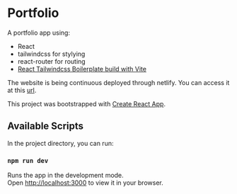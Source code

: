 # Portfolio

A portfolio app using:
* React
* tailwindcss for stylying
* react-router for routing
* [React Tailwindcss Boilerplate build with Vite](https://github.com/joaopaulomoraes/reactjs-vite-tailwindcss-boilerplate)

The website is being continuous deployed through netlify.
You can access it at this [url](https://jazzy-dango-5be892.netlify.app/).

This project was bootstrapped with [Create React App](https://github.com/facebook/create-react-app).

## Available Scripts

In the project directory, you can run:

### `npm run dev`

Runs the app in the development mode.\
Open [http://localhost:3000](http://localhost:3000) to view it in your browser.
